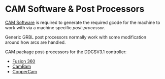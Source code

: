 # CAM Software & Post Processors

[CAM Software](https://en.wikipedia.org/wiki/Computer-aided_manufacturing) is required to generate the required gcode for the machine to work with via a machine specific *post-processor*.

Generic GRBL post processors normally work with some modification around how arcs are handled.

CAM package post-processors for the DDCSV3.1 controller:  

- [Fusion 360](f360.md)
- [CamBam](cambam.md)
- [CopperCam](coppercam.md)